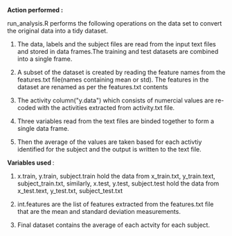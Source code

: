 
<b>Action performed : </b>

  run_analysis.R performs the following operations on the data set to convert the original data into a tidy dataset.

1. The data, labels and the subject files are read from the input text files and stored in data frames.The training and 
test datasets are combined into a single frame.

2. A subset of the dataset is created by reading the feature names from the features.txt file(names containing mean or std). 
The features in the dataset are renamed as per the features.txt contents

3. The activity column("y.data") which consists of numercial values are re-coded with the activities extracted from activity.txt
file.

4. Three variables read from the text files are binded together to form a single data frame.

5. Then the average of the values are taken based for each activtiy identified for the subject and the output is written to the 
text file.

<B>Variables used </B>:

1. x.train, y.train, subject.train hold the data from x_train.txt, y_train.text, subject_train.txt, similarly, x.test, y.test,
subject.test hold the data from x_test.text, y_test.txt, subject_test.txt

2.  int.features are the list of features extracted from the features.txt file that are the mean and standard deviation 
measurements.

3. Final dataset contains the average of each actvity for each subject.
